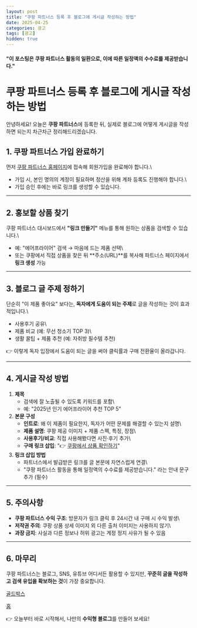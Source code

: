 ```yaml
---
layout: post
title: "쿠팡 파트너스 등록 후 블로그에 게시글 작성하는 방법"
date: 2025-04-25
categories: 광고
tags: [광고]
hidden: true
---
```


#### "이 포스팅은 쿠팡 파트너스 활동의 일환으로, 이에 따른 일정액의 수수료를 제공받습니다."

# 쿠팡 파트너스 등록 후 블로그에 게시글 작성하는 방법

안녕하세요! 오늘은 **쿠팡 파트너스**에 등록한 뒤, 실제로 블로그에 어떻게
게시글을 작성하면 되는지 차근차근 정리해드리겠습니다.

## 1. 쿠팡 파트너스 가입 완료하기

먼저 [쿠팡 파트너스 홈페이지](https://partners.coupang.com)에 접속해
회원가입을 완료해야 합니다.\
- 가입 시, 본인 명의의 계정이 필요하며 정산을 위해 계좌 등록도 진행해야
합니다.\
- 가입 승인 후에는 바로 링크를 생성할 수 있습니다.

------------------------------------------------------------------------

## 2. 홍보할 상품 찾기

쿠팡 파트너스 대시보드에서 **"링크 만들기"** 메뉴를 통해 원하는 상품을
검색할 수 있습니다.\
- 예: "에어프라이어" 검색 → 마음에 드는 제품 선택\
- 또는 쿠팡에서 직접 상품을 찾은 뒤 **주소(URL)**를 복사해 파트너스
페이지에서 **링크 생성** 가능

------------------------------------------------------------------------

## 3. 블로그 글 주제 정하기

단순히 "이 제품 좋아요" 보다는, **독자에게 도움이 되는 주제**로 글을
작성하는 것이 효과적입니다.\
- 사용후기 공유\
- 제품 비교 (예: 무선 청소기 TOP 3)\
- 생활 꿀팁 + 제품 추천 (예: 자취방 필수템 추천)

👉 이렇게 독자 입장에서 도움이 되는 글을 써야 클릭률과 구매 전환율이
올라갑니다.

------------------------------------------------------------------------

## 4. 게시글 작성 방법

1.  **제목**
    -   검색에 잘 노출될 수 있도록 키워드를 포함\
    -   예: "2025년 인기 에어프라이어 추천 TOP 5"
2.  **본문 구성**
    -   **인트로**: 왜 이 제품이 필요한지, 독자가 어떤 문제를 해결할 수
        있는지 설명\
    -   **제품 설명**: 쿠팡 제공 이미지 + 제품 스펙, 특징, 장점\
    -   **사용후기/비교**: 직접 사용해봤다면 사진·후기 추가\
    -   **구매 링크 삽입**: "👉 [쿠팡에서 상품 확인하기](링크)"
3.  **링크 삽입 방법**
    -   파트너스에서 발급받은 링크를 글 본문에 자연스럽게 연결\
    -   "쿠팡 파트너스 활동을 통해 일정액의 수수료를 제공받습니다." 라는
        안내 문구 추가 (필수)

------------------------------------------------------------------------

## 5. 주의사항

-   **쿠팡 파트너스 수익 구조**: 방문자가 링크 클릭 후 24시간 내 구매 시
    수익 발생\
-   **저작권 주의**: 쿠팡 상품 상세 이미지 외 다른 출처 이미지는
    사용하지 않기\
-   **과장 금지**: 사실과 다른 정보나 허위 광고는 계정 정지 사유가 될 수
    있음

------------------------------------------------------------------------

## 6. 마무리

쿠팡 파트너스는 블로그, SNS, 유튜브 어디서든 활용할 수 있지만, **꾸준히
글을 작성하고 검색 유입을 확보하는 것**이 가장 중요합니다.

[골드박스](https://link.coupang.com/a/cj2Bxs)

[홈](https://link.coupang.com/a/cj2Dbu)

👉 오늘부터 바로 시작해서, 나만의 **수익형 블로그**를 만들어 보세요!

